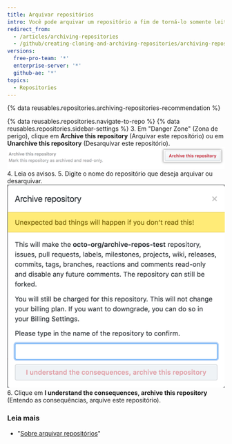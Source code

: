 ```yaml
---
title: Arquivar repositórios
intro: Você pode arquivar um repositório a fim de torná-lo somente leitura para todos os usuários e indicar que ele não está mais sendo mantido ativamente. Também é possível desarquivar repositórios que foram arquivados.
redirect_from:
  - /articles/archiving-repositories
  - /github/creating-cloning-and-archiving-repositories/archiving-repositories
versions:
  free-pro-team: '*'
  enterprise-server: '*'
  github-ae: '*'
topics:
  - Repositories
---
```


{% data reusables.repositories.archiving-repositories-recommendation %}

{% data reusables.repositories.navigate-to-repo %}
{% data reusables.repositories.sidebar-settings %}
3. Em "Danger Zone" (Zona de perigo), clique em **Archive this repository** (Arquivar este repositório) ou em **Unarchive this repository** (Desarquivar este repositório). ![Botão Archive this repository (Arquivar este repositório)](/assets/images/help/repository/archive-repository.png)
4. Leia os avisos.
5. Digite o nome do repositório que deseja arquivar ou desarquivar. ![Avisos de arquivamento de repositório](/assets/images/help/repository/archive-repository-warnings.png)
6. Clique em **I understand the consequences, archive this repository** (Entendo as consequências, arquive este repositório).

### Leia mais
- "[Sobre arquivar repositórios](/articles/about-archiving-repositories)"
